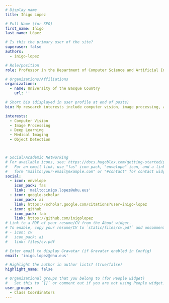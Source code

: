 ```yaml
---
# Display name
title: Iñigo López

# Full Name (for SEO)
first_name: Iñigo
last_name: López

# Is this the primary user of the site?
superuser: false
authors:
  - inigo-lopez

# Role/position
role: Professor in the Department of Computer Science and Artificial Intelligence

# Organizations/Affiliations
organizations:
  - name: University of the Basque Country
    url: ''

# Short bio (displayed in user profile at end of posts)
bio: My research interests include computer vision, image processing, and deep learning applications.

interests:
  - Computer Vision
  - Image Processing
  - Deep Learning
  - Medical Imaging
  - Object Detection



# Social/Academic Networking
# For available icons, see: https://docs.hugoblox.com/getting-started/page-builder/#icons
#   For an email link, use "fas" icon pack, "envelope" icon, and a link in the
#   form "mailto:your-email@example.com" or "#contact" for contact widget.
social:
  - icon: envelope
    icon_pack: fas
    link: 'mailto:inigo.lopez@ehu.eus'
  - icon: google-scholar
    icon_pack: ai
    link: https://scholar.google.com/citations?user=inigo-lopez
  - icon: github
    icon_pack: fab
    link: https://github.com/inigolopez
# Link to a PDF of your resume/CV from the About widget.
# To enable, copy your resume/CV to `static/files/cv.pdf` and uncomment the lines below.
# - icon: cv
#   icon_pack: ai
#   link: files/cv.pdf

# Enter email to display Gravatar (if Gravatar enabled in Config)
email: 'inigo.lopez@ehu.eus'

# Highlight the author in author lists? (true/false)
highlight_name: false

# Organizational groups that you belong to (for People widget)
#   Set this to `[]` or comment out if you are not using People widget.
user_groups:
  - Class Coordinators
---
```



